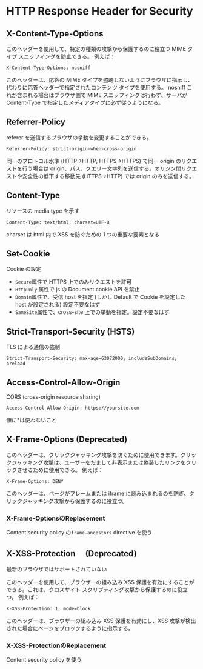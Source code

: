 # HTTP Response Header for Security

## X-Content-Type-Options

このヘッダーを使用して、特定の種類の攻撃から保護するのに役立つ MIME タイプ スニッフィングを防止できる。 例えば：

```http
X-Content-Type-Options: nosniff
```

このヘッダーは、応答の MIME タイプを盗聴しないようにブラウザに指示し、代わりに応答ヘッダーで指定されたコンテンツ タイプを使用する。
nosniff これが含まれる場合はブラウザ側で MIME スニッフィングは行わず、サーバが Content-Type で指定したメディアタイプに必ず従うようになる。

## Referrer-Policy

referer を送信するブラウザの挙動を変更することができる。

```http
Referrer-Policy: strict-origin-when-cross-origin
```

同一のプロトコル水準 (HTTP→HTTP, HTTPS→HTTPS) で同一 origin のリクエストを行う場合は origin、パス、クエリー文字列を送信する。オリジン間リクエストや安全性の低下する移動先 (HTTPS→HTTP) では origin のみを送信する。

## Content-Type

リソースの media type を示す

```http
Content-Type: text/html; charset=UTF-8
```

charset は html 内で XSS を防ぐための 1 つの重要な要素となる

## Set-Cookie

Cookie の設定

- `Secure`属性で HTTPS 上でのみリクエストを許可
- `HttpOnly` 属性で js の Document.cookie API を禁止
- `Domain`属性で、受信 host を指定 (しかし Default で Cookie を設定した host が設定される) 設定不要なはず
- `SameSite`属性で、cross-site 上での挙動を指定。設定不要なはず

## Strict-Transport-Security (HSTS)

TLS による通信の強制

```http
Strict-Transport-Security: max-age=63072000; includeSubDomains; preload
```

## Access-Control-Allow-Origin

CORS (cross-origin resource sharing)

```http
Access-Control-Allow-Origin: https://yoursite.com
```

値に\*は使わないこと

## X-Frame-Options (Deprecated)

このヘッダーは、クリックジャッキング攻撃を防ぐために使用できます。クリックジャッキング攻撃は、ユーザーをだまして非表示または偽装したリンクをクリックさせるために使用できる。 例えば：

```http
X-Frame-Options: DENY
```

このヘッダーは、ページがフレームまたは iframe に読み込まれるのを防ぎ、クリックジャッキング攻撃から保護するのに役立つ。

### X-Frame-OptionsのReplacement

Content security policy の`frame-ancestors` directive を使う

## X-XSS-Protection 　(Deprecated)

最新のブラウザではサポートされていない

このヘッダーを使用して、ブラウザーの組み込み XSS 保護を有効にすることができる。これは、クロスサイト スクリプティング攻撃から保護するのに役立つ。 例えば：

```http
X-XSS-Protection: 1; mode=block
```

このヘッダーは、ブラウザーの組み込み XSS 保護を有効にし、XSS 攻撃が検出された場合にページをブロックするように指示する。

### X-XSS-ProtectionのReplacement

Content security policy を使う
